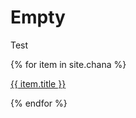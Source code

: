 ---
---

# Empty

Test

{% for item in site.chana %}
  <p><a href="{{ item.url }}"> {{ item.title }} </a></p>
{% endfor %}
